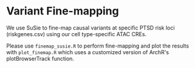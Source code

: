 # Variant Fine-mapping

We use SuSie to fine-map causal variants at specific PTSD risk loci (riskgenes.csv) using our cell type-specific ATAC CREs. 

Please use `finemap_susie.R` to perform fine-mapping and plot the results with `plot_finemap.R` which uses a customized version of ArchR's plotBrowserTrack function. 



